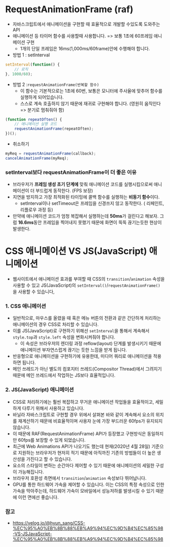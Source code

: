 # RequestAnimationFrame (raf)

- 자바스크립트에서 애니메이션을 구현할 때 효율적으로 개발할 수있도록 도와주는 API
- 애니메이션 등 타이머 함수를 사용할때 사용합니다. => 보통 1초에 60프레임 애니메이션 구현
  - 1개의 단일 프레임은 16ms(1,000ms/60frame)안에 수행해야 합니다. 
- 방법 1 : setInterval

```js
setInterval(function() { 
	// 로직
}, 1000/60);
```

- 방법 2 :`requestAnimationFrame(반복할 함수)`
  - 이 함수는 기본적으로는 1초에 60번, 보통은 모니터에 주사율에 맞추어 함수를 실행하게 되어있습니다. 
  - 스스로 계속 호출하지 않기 때문에 재귀로 구현해야 합니다. (영원히 움직인다 => 분기로 멈춰줘야 함)

```js
(function repeatOften() { 
    // 애니메이션 실행 코드 
    requestAnimationFrame(repeatOften); 
})();

```

- 취소하기

```js
myReq = requestAnimationFrame(callback);
cancelAnimationFrame(myReq);
```



### setInterval보다 requestAnimationFrame이 더 좋은 이유

- 브라우저가 **프레임 생성 초기 단계에** 맞춰 애니메이션 코드를 실행시킴으로써 애니메이션이 더 부드럽게 동작한다.  (FPS 보장)
- 지연을 방지하고 가장 최적화된 타이밍에 콜백 함수를 실행하는 **비동기 함수**이다.
  - setInterval이나 setTimeout은 프레임을 신경쓰지 않고 동작한다. ( 리페인트, 리플로우 과정 등)
- 만약에 애니메이션 코드가 엄청 복잡해서 실행하는데 **50ms**가 걸린다고 해보자. 그럼 **16.6ms**동안 프레임을 찍어내지 못했기 때문에 화면이 뚝뚝 끊기는듯한 현상이 발생한다.





# CSS 애니메이션 VS JS(JavaScript) 애니메이션

- 웹사이트에서 애니메이션 효과를 부여할 때 CSS의 `transition`/`animation` 속성을 사용할 수 있고 JS(JavaScript)의 `setInterval()`/`requestAnimationFrame()` 을 사용할 수 있습니다, 



### 1. CSS 애니메이션

- 일반적으로, 마우스를 올렸을 때 혹은 메뉴 버튼의 전환과 같은 간단하게 처리하는 애니메이션의 경우 CSS로 처리할 수 있습니다. 
- 이를 JS(JavaScript)로 구현하기 위해선 `setInterval`을 통해서 계속해서 `style.top`과 `style.left` 속성을 변화시켜줘야 합니다.
  - 이 속성은 브라우저의 렌더링 과정 reflow(layout) 단계를 발생시키기 때문에 애니메이션 부자연스럽게 끊기는 듯한 느낌을 받게 됩니다. 
- 반응형으로 애니메이션을 구현하기에 유용한데, 미디어 쿼리로 애니메이션을 적용하면 됩니다.
- 메인 쓰레드가 아닌 별도의 컴포지터 쓰레드(Compositor Thread)에서 그려지기 때문에 메인 쓰레드에서 작업하는 JS보다 효율적입니다.



### 2. JS(JavaScript) 애니메이션

- CSS로 처리하기에는 훨씬 복잡하고 무거운 애니메이션 작업들을 효율적이고, 세밀하게 다루기 위해서 사용하고 있습니다. 
- 바닐라 자바스크립트로 구현할 경우 위에서 살펴본 바와 같이 계속해서 요소의 위치를 재계산하기 때문에 비효율적이며 사용자 눈에 가장 부드러운 60fps가 유지되지 않습니다. 
- 이 때문에 RAF(RequestAnimationFrame) API가 등장했고 구현방식은 동일하지만 60fps를 보장할 수 있게 되었습니다.
- 최근에 Web Animations API가 나오기도 했는데 현재(2020년 4월 28일) 기준으로 지원하는 브라우저가 현저히 적기 때문에 아직까진 기존의 방법들이 더 높은 생산성을 가진다고 할 수 있습니다. 
- 요소의 스타일이 변하는 순간마다 제어할 수 있기 때문에 애니메이션의 세밀한 구성이 가능해집니다.
- 브라우저 호환성 측면에서 `transition`/`animation` 속성보다 뛰어납니다.
- GPU를 통한 하드웨어 가속을 제어할 수 있습니다. 이는 CSS의 특정 속성으로 인한 가속을 막아주는데, 하드웨어 가속이 모바일에서 성능저하를 발생시킬 수 있기 때문에 이런 면에선 좋습니다.





### 참고

- https://velog.io/@hyun_sang/CSS-%EC%95%A0%EB%8B%88%EB%A9%94%EC%9D%B4%EC%85%98-VS-JSJavaScript-%EC%95%A0%EB%8B%88%EB%A9%94%EC%9D%B4%EC%85%98